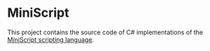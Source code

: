 # MiniScript

This project contains the source code of C# implementations of the [MiniScript scripting language](http://miniscript.org).



